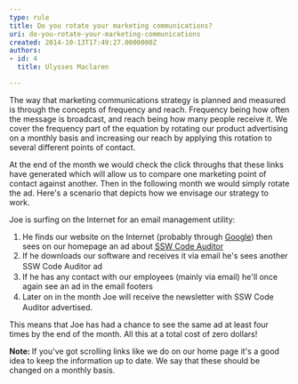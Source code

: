 ```yaml
---
type: rule
title: Do you rotate your marketing communications?
uri: do-you-rotate-your-marketing-communications
created: 2014-10-13T17:49:27.0000000Z
authors:
- id: 4
  title: Ulysses Maclaren

---
```




<span class='intro'> <p>The way that marketing communications strategy is planned and measured is through the concepts of frequency and reach. Frequency being how often the message is broadcast, and reach being how many people receive it. We cover the frequency part of the equation by rotating our product advertising on a monthly basis and increasing our reach by applying this rotation to several different points of contact.​</p> </span>

<p>At the end of the month we would check the click throughs that these links have generated which will allow us to compare one marketing point of contact against another. Then in the following month we would simply rotate the ad. Here's a scenario that&#160;depicts how we envisage our strategy to work.</p><p>Joe is surfing on the Internet for an email management utility&#58;</p><ol><li>He finds our website on the Internet (probably through&#160;<a href="http&#58;//www.ssw.com.au/ssw/Standards/Rules/RulesToBetterGoogleRankings.aspx" target="_blank">Google</a>) then sees on our homepage an ad about <a href="http&#58;//www.ssw.com.au/ssw/CodeAuditor/" target="_blank">SSW Code Auditor​</a></li><li>If he downloads our software and receives it via email he's sees another <span style="line-height&#58;21px;">SSW&#160;</span><span style="line-height&#58;21px;">Code Auditor</span> ad</li><li>If he has any contact with our employees (mainly via email) he'll once again see an ad in the email footers</li><li>Later on in the month Joe will receive the newsletter with&#160;<span style="line-height&#58;21px;">SSW&#160;</span><span style="line-height&#58;21px;">Code Auditor</span> advertised.</li></ol><p>This means that Joe has had a chance to see the same ad at least four times by the end of the month. All this at a total cost of zero dollars!</p><p class="ssw15-rteElement-GreyBox">
   <b>Note&#58; </b>If you've got scrolling links like we do on our home page it's a good idea to keep the information up to date. We say that these should be changed on a monthly basis.​<br></p> ​


